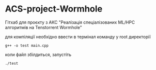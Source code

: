 # ACS-project-Wormhole
Гітхаб для проєкту з АКС "Реалізація спеціалізованих ML/HPC алгоритмів на Tenstorrent Wormhole"

для компіляції необхідно ввести в термінал команду у root директорії
```{bash}
g++ -o test main.cpp
```

коли файл збілдиться, запустіть 
```{bash}
./test
```